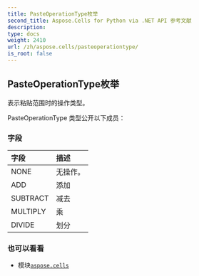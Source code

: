 ```yaml
---
title: PasteOperationType枚举
second_title: Aspose.Cells for Python via .NET API 参考文献
description:
type: docs
weight: 2410
url: /zh/aspose.cells/pasteoperationtype/
is_root: false
---
```

## PasteOperationType枚举
表示粘贴范围时的操作类型。



PasteOperationType 类型公开以下成员：

### 字段
|字段|描述|
| :- | :- |
| NONE |无操作。|
| ADD |添加|
| SUBTRACT |减去|
| MULTIPLY |乘|
| DIVIDE |划分|



### 也可以看看
* 模块[`aspose.cells`](..)
